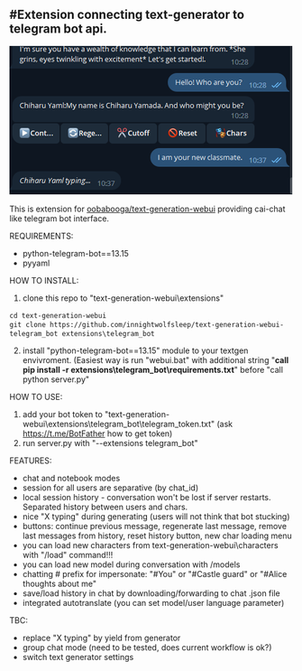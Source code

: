 #Extension connecting text-generator to telegram bot api.
-
![Image1](https://github.com/innightwolfsleep/storage/raw/main/textgen_telegram.PNG)

This is extension for [oobabooga/text-generation-webui](https://github.com/oobabooga/text-generation-webui) providing cai-chat like telegram bot interface.

REQUIREMENTS:
- python-telegram-bot==13.15
- pyyaml

HOW TO INSTALL:
1) clone this repo to "text-generation-webui\extensions"
```
cd text-generation-webui
git clone https://github.com/innightwolfsleep/text-generation-webui-telegram_bot extensions\telegram_bot
```
2) install "python-telegram-bot==13.15" module to your textgen envivroment. (Easiest way is run "webui.bat" with additional string "**call pip install -r extensions\telegram_bot\requirements.txt**" before "call python server.py"

HOW TO USE:
1) add your bot token to "text-generation-webui\extensions\telegram_bot\telegram_token.txt" (ask https://t.me/BotFather how to get token)
2) run server.py with "--extensions telegram_bot"

FEATURES:
- chat and notebook modes
- session for all users are separative (by chat_id)
- local session history - conversation won't be lost if server restarts. Separated history between users and chars.
- nice "X typing" during generating (users will not think that bot stucking)
- buttons: continue previous message, regenerate last message, remove last messages from history, reset history button, new char loading menu
- you can load new characters from text-generation-webui\characters with "/load" command!!!
- you can load new model during conversation with /models 
- chatting # prefix for impersonate: "#You" or "#Castle guard" or "#Alice thoughts about me"
- save/load history in chat by downloading/forwarding to chat .json file
- integrated autotranslate (you can set model/user language parameter) 

TBC:
- replace "X typing" by yield from generator
- group chat mode (need to be tested, does current workflow is ok?)
- switch text generator settings
